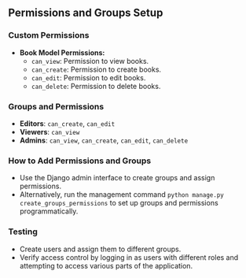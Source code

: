 ## Permissions and Groups Setup

### Custom Permissions
- **Book Model Permissions:**
  - `can_view`: Permission to view books.
  - `can_create`: Permission to create books.
  - `can_edit`: Permission to edit books.
  - `can_delete`: Permission to delete books.

### Groups and Permissions
- **Editors**: `can_create`, `can_edit`
- **Viewers**: `can_view`
- **Admins**: `can_view`, `can_create`, `can_edit`, `can_delete`

### How to Add Permissions and Groups
- Use the Django admin interface to create groups and assign permissions.
- Alternatively, run the management command `python manage.py create_groups_permissions` to set up groups and permissions programmatically.

### Testing
- Create users and assign them to different groups.
- Verify access control by logging in as users with different roles and attempting to access various parts of the application.
